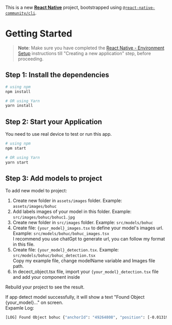 This is a new [**React Native**](https://reactnative.dev) project, bootstrapped using [`@react-native-community/cli`](https://github.com/react-native-community/cli).

# Getting Started

> **Note**: Make sure you have completed the [React Native - Environment Setup](https://reactnative.dev/docs/environment-setup) instructions till "Creating a new application" step, before proceeding.

## Step 1: Install the dependencies

```bash
# using npm
npm install

# OR using Yarn
yarn install
```

## Step 2: Start your Application

You need to use real device to test or run this app.

```bash
# using npm
npm start

# OR using Yarn
yarn start
```

## Step 3: Add models to project

To add new model to project:

1. Create new folder in `assets/images` folder. Example: `assets/images/bohuc`
2. Add labels images of your model in this folder. Example: `src/images/bohuc/bohuc1.jpg`
3. Create new folder in `src/images` folder. Example: `src/models/bohuc`
4. Create file: `{your_model}_images.tsx` to define your model's images url. Example: `src/models/bohuc/bohuc_images.tsx`\
   I recommend you use chatGpt to generate url, you can follow my format in this file.
5. Create file: `{your_model}_detection.tsx`. Example: `src/models/bohuc/bohuc_detection.tsx`\
   Copy my example file, change modelName variable and Images file path.
6. In decect_object.tsx file, import your `{your_model}_detection.tsx` file and add your component inside <ViroARScene>

Rebuild your project to see the result.

If app detect model successfully, it will show a text "Found Object {your_model}..." on screen.\
Expamle Log:

```bash
[LOG] Found Object bohuc {"anchorId": "49264808", "position": [-0.01319042220711708, -0.3073541224002838, -0.43637239933013916], "rotation": [36.71136178875351, -13.227428870237672, 24.101736335548186], "scale": [1, 1, 1], "trackingMethod": "tracking", "type": "image"}
```
